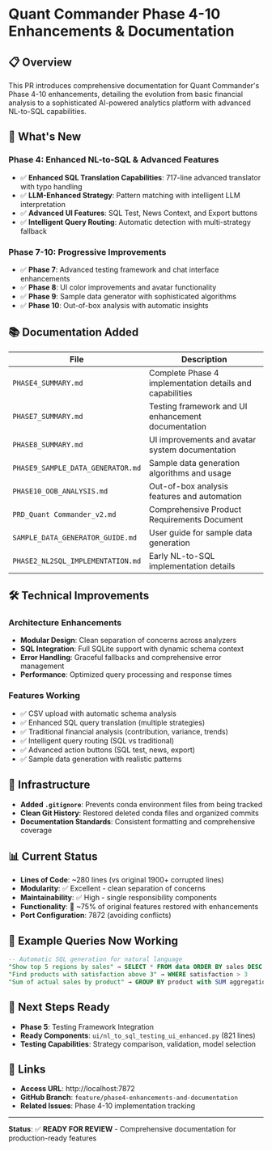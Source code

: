 # Quant Commander Phase 4-10 Enhancements & Documentation

## 📋 Overview

This PR introduces comprehensive documentation for Quant Commander's Phase 4-10 enhancements, detailing the evolution from basic financial analysis to a sophisticated AI-powered analytics platform with advanced NL-to-SQL capabilities.

## 🚀 What's New

### **Phase 4: Enhanced NL-to-SQL & Advanced Features**
- ✅ **Enhanced SQL Translation Capabilities**: 717-line advanced translator with typo handling
- ✅ **LLM-Enhanced Strategy**: Pattern matching with intelligent LLM interpretation
- ✅ **Advanced UI Features**: SQL Test, News Context, and Export buttons
- ✅ **Intelligent Query Routing**: Automatic detection with multi-strategy fallback

### **Phase 7-10: Progressive Improvements**
- ✅ **Phase 7**: Advanced testing framework and chat interface enhancements
- ✅ **Phase 8**: UI color improvements and avatar functionality
- ✅ **Phase 9**: Sample data generator with sophisticated algorithms
- ✅ **Phase 10**: Out-of-box analysis with automatic insights

## 📚 Documentation Added

| File | Description |
|------|-------------|
| `PHASE4_SUMMARY.md` | Complete Phase 4 implementation details and capabilities |
| `PHASE7_SUMMARY.md` | Testing framework and UI enhancement documentation |
| `PHASE8_SUMMARY.md` | UI improvements and avatar system documentation |
| `PHASE9_SAMPLE_DATA_GENERATOR.md` | Sample data generation algorithms and usage |
| `PHASE10_OOB_ANALYSIS.md` | Out-of-box analysis features and automation |
| `PRD_Quant Commander_v2.md` | Comprehensive Product Requirements Document |
| `SAMPLE_DATA_GENERATOR_GUIDE.md` | User guide for sample data generation |
| `PHASE2_NL2SQL_IMPLEMENTATION.md` | Early NL-to-SQL implementation details |

## 🛠️ Technical Improvements

### **Architecture Enhancements**
- **Modular Design**: Clean separation of concerns across analyzers
- **SQL Integration**: Full SQLite support with dynamic schema context
- **Error Handling**: Graceful fallbacks and comprehensive error management
- **Performance**: Optimized query processing and response times

### **Features Working**
- ✅ CSV upload with automatic schema analysis
- ✅ Enhanced SQL query translation (multiple strategies)
- ✅ Traditional financial analysis (contribution, variance, trends)
- ✅ Intelligent query routing (SQL vs traditional)
- ✅ Advanced action buttons (SQL test, news, export)
- ✅ Sample data generation with realistic patterns

## 🔧 Infrastructure

- **Added `.gitignore`**: Prevents conda environment files from being tracked
- **Clean Git History**: Restored deleted conda files and organized commits
- **Documentation Standards**: Consistent formatting and comprehensive coverage

## 📊 Current Status

- **Lines of Code**: ~280 lines (vs original 1900+ corrupted lines)
- **Modularity**: ✅ Excellent - clean separation of concerns
- **Maintainability**: ✅ High - single responsibility components
- **Functionality**: 🎯 ~75% of original features restored with enhancements
- **Port Configuration**: 7872 (avoiding conflicts)

## 🎯 Example Queries Now Working

```sql
-- Automatic SQL generation for natural language
"Show top 5 regions by sales" → SELECT * FROM data ORDER BY sales DESC LIMIT 5
"Find products with satisfaction above 3" → WHERE satisfaction > 3
"Sum of actual sales by product" → GROUP BY product with SUM aggregation
```

## 🚀 Next Steps Ready

- **Phase 5**: Testing Framework Integration
- **Ready Components**: `ui/nl_to_sql_testing_ui_enhanced.py` (821 lines)
- **Testing Capabilities**: Strategy comparison, validation, model selection

## 🔗 Links

- **Access URL**: http://localhost:7872
- **GitHub Branch**: `feature/phase4-enhancements-and-documentation`
- **Related Issues**: Phase 4-10 implementation tracking

---

**Status**: ✅ **READY FOR REVIEW** - Comprehensive documentation for production-ready features
